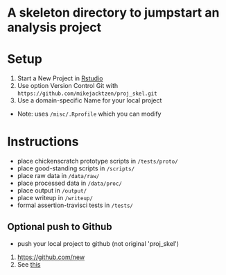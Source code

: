 # A skeleton directory to jumpstart an analysis project

# Setup

1. Start a New Project in [Rstudio](https://www.rstudio.com/) 
2. Use option Version Control Git with  
`https://github.com/mikejacktzen/proj_skel.git`
3. Use a domain-specific Name for your local project

* Note: uses `/misc/.Rprofile` which you can modify


# Instructions

* place chickenscratch prototype scripts in `/tests/proto/`
* place good-standing scripts in `/scripts/`
* place raw data in `/data/raw/`
* place processed data in `/data/proc/`
* place output in `/output/`
* place writeup in `/writeup/`
* formal assertion-travisci tests in `/tests/`

## Optional push to Github
* push your local project to github (not original 'proj_skel')
1. https://github.com/new
2. See [this](http://r-pkgs.had.co.nz/git.html#github-init)
